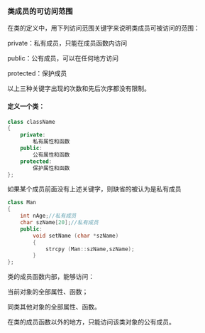 ### 类成员的可访问范围

在类的定义中，用下列访问范围关键字来说明类成员可被访问的范围：

private：私有成员，只能在成员函数内访问

public：公有成员，可以在任何地方访问

protected：保护成员

以上三种关键字出现的次数和先后次序都没有限制。

#### 定义一个类：

```c++
class className
{
	private:
    	私有属性和函数
    public:
    	公有属性和函数
    protected:
		保护属性和函数
};
```

如果某个成员前面没有上述关键字，则缺省的被认为是私有成员

```c++
class Man
{
    int nAge;//私有成员
    char szName[20];//私有成员
    public:
    	void setName (char *szName)
        {
			strcpy (Man::szName,szName);
        }
};
```

类的成员函数内部，能够访问：

当前对象的全部属性、函数；

同类其他对象的全部属性、函数。

在类的成员函数以外的地方，只能访问该类对象的公有成员。